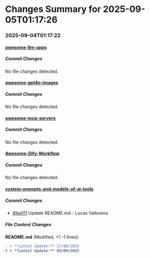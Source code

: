 # Changes Summary for 2025-09-05T01:17:26

### 2025-09-04T01:17:22

#### [awesome-llm-apps](https://github.com/Shubhamsaboo/awesome-llm-apps)

##### Commit Changes

No file changes detected.

#### [awesome-gpt4o-images](https://github.com/jamez-bondos/awesome-gpt4o-images)

##### Commit Changes

No file changes detected.

#### [awesome-mcp-servers](https://github.com/punkpeye/awesome-mcp-servers)

##### Commit Changes

No file changes detected.

#### [Awesome-Dify-Workflow](https://github.com/svcvit/Awesome-Dify-Workflow)

##### Commit Changes

No file changes detected.

#### [system-prompts-and-models-of-ai-tools](https://github.com/x1xhlol/system-prompts-and-models-of-ai-tools)

##### Commit Changes

- [8fee111](https://github.com/x1xhlol/system-prompts-and-models-of-ai-tools/commit/8fee1112cc6d260fb3a5bba9882728097bd4189b) Update README.md - Lucas Valbuena


##### File Content Changes

**README.md** (Modified, +1 -1 lines):

```diff
- > **Latest Update:** 27/08/2025
+ > **Latest Update:** 03/09/2025
```
